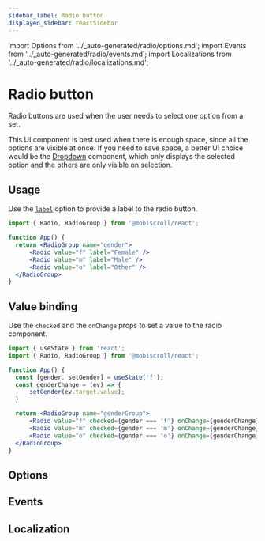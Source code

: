 ```yaml
---
sidebar_label: Radio button
displayed_sidebar: reactSidebar
---
```


import Options from '../\_auto-generated/radio/options.md';
import Events from '../\_auto-generated/radio/events.md';
import Localizations from '../\_auto-generated/radio/localizations.md';

# Radio button

Radio buttons are used when the user needs to select one option from a set.

This UI component is best used when there is enough space, since all the options are visible at once.
If you need to save space, a better UI choice would be the [Dropdown](./dropdown) component,
which only displays the selected option and the others are only visible on selection.

## Usage

Use the [`label`](#opt-label) option to provide a label to the radio button.

```jsx
import { Radio, RadioGroup } from '@mobiscroll/react';

function App() {
  return <RadioGroup name="gender">
      <Radio value="f" label="Female" />
      <Radio value="m" label="Male" />
      <Radio value="o" label="Other" />
  </RadioGroup>
}
```

## Value binding

Use the `checked` and the `onChange` props to set a value to the radio component.

```jsx
import { useState } from 'react';
import { Radio, RadioGroup } from '@mobiscroll/react';

function App() {
  const [gender, setGender] = useState('f');
  const genderChange = (ev) => {
      setGender(ev.target.value);
  }

  return <RadioGroup name="genderGroup">
      <Radio value="f" checked={gender === 'f'} onChange={genderChange} label="Female" />
      <Radio value="m" checked={gender === 'm'} onChange={genderChange} label="Male" />
      <Radio value="o" checked={gender === 'o'} onChange={genderChange} label="Other" />
  </RadioGroup>
}
```

<div className="option-list">

## Options

<Options />

## Events

<Events />

## Localization

<Localizations />

</div>
